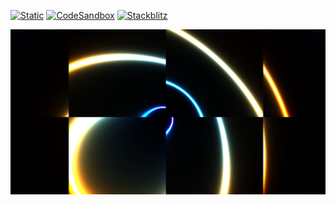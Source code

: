 [![Static](https://img.shields.io/badge/demo-%23646CFF.svg?logo=html5&logoColor=white)](https://pmndrs.github.io/examples/shader-hmr)
[![CodeSandbox](https://img.shields.io/badge/codesandbox-040404?logo=codesandbox&logoColor=DBDBDB)](https://codesandbox.io/s/github/pmndrs/examples/tree/main/apps/shader-hmr)
[![Stackblitz](https://img.shields.io/badge/stackblitz-fff?logo=Stackblitz&logoColor=1389FD)](https://stackblitz.com/github/pmndrs/examples/tree/main/apps/shader-hmr)

![](thumbnail.png)

